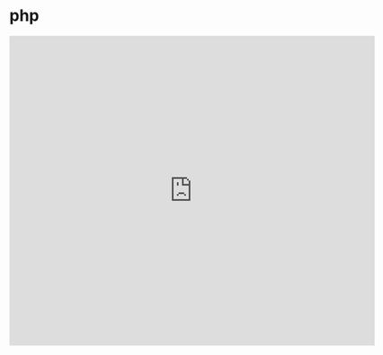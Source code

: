 # php


<iframe src="https://tool.lu/coderunner/embed/boE.html" width="650" height="550" frameborder="0" mozallowfullscreen webkitallowfullscreen allowfullscreen></iframe>

